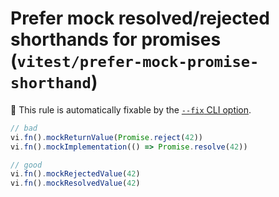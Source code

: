 # Prefer mock resolved/rejected shorthands for promises (`vitest/prefer-mock-promise-shorthand`)

🔧 This rule is automatically fixable by the [`--fix` CLI option](https://eslint.org/docs/latest/user-guide/command-line-interface#--fix).

<!-- end auto-generated rule header -->
```ts
// bad
vi.fn().mockReturnValue(Promise.reject(42))
vi.fn().mockImplementation(() => Promise.resolve(42))

// good
vi.fn().mockRejectedValue(42)
vi.fn().mockResolvedValue(42)
```
